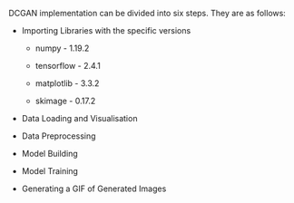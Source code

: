 DCGAN implementation can be divided into six steps. They are as follows:<br>

* Importing Libraries with the specific versions
  - numpy - 1.19.2

  - tensorflow - 2.4.1

  - matplotlib - 3.3.2

  - skimage - 0.17.2

* Data Loading and Visualisation

* Data Preprocessing

* Model Building

* Model Training

* Generating a GIF of Generated Images
